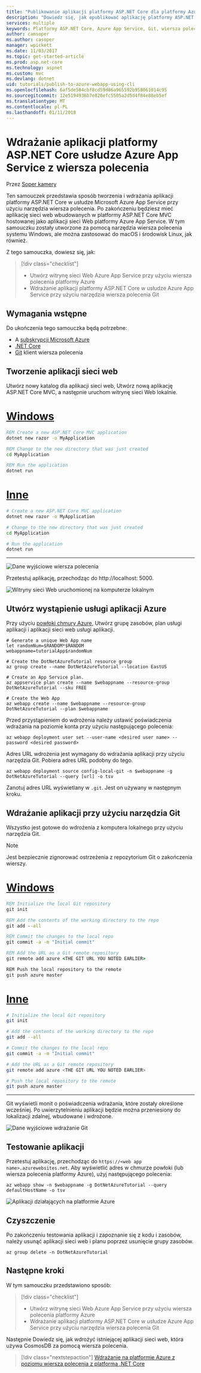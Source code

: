 ```yaml
---
title: "Publikowanie aplikacji platformy ASP.NET Core dla platformy Azure przy użyciu narzędzia wiersza polecenia | Dokumentacja firmy Microsoft"
description: "Dowiedz się, jak opublikować aplikację platformy ASP.NET Core w usłudze Azure App Service przy użyciu klienta wiersza polecenia Git."
services: multiple
keywords: Platformy ASP.NET Core, Azure App Service, Git, wiersza polecenia
author: camsoper
ms.author: casoper
manager: wpickett
ms.date: 11/03/2017
ms.topic: get-started-article
ms.prod: asp.net-core
ms.technology: aspnet
ms.custom: mvc
ms.devlang: dotnet
uid: tutorials/publish-to-azure-webapp-using-cli
ms.openlocfilehash: 6af5de584cbf8cd59d86a965592b958061014c95
ms.sourcegitcommit: 12e5194936b7e820efc5505a2d5d4f84e88eb5ef
ms.translationtype: MT
ms.contentlocale: pl-PL
ms.lasthandoff: 01/11/2018
---
```

# <a name="deploy-an-aspnet-core-application-to-azure-app-service-from-the-command-line"></a>Wdrażanie aplikacji platformy ASP.NET Core usłudze Azure App Service z wiersza polecenia

Przez [Soper kamery](https://twitter.com/camsoper)

Ten samouczek przedstawia sposób tworzenia i wdrażania aplikacji platformy ASP.NET Core w usłudze Microsoft Azure App Service przy użyciu narzędzia wiersza polecenia.  Po zakończeniu będziesz mieć aplikację sieci web wbudowanych w platformy ASP.NET Core MVC hostowanej jako aplikacji sieci Web platformy Azure App Service.  W tym samouczku zostały utworzone za pomocą narzędzia wiersza polecenia systemu Windows, ale można zastosować do macOS i środowisk Linux, jak również.  

Z tego samouczka, dowiesz się, jak:

> [!div class="checklist"]
> * Utwórz witrynę sieci Web Azure App Service przy użyciu wiersza polecenia platformy Azure
> * Wdrażanie aplikacji platformy ASP.NET Core w usłudze Azure App Service przy użyciu narzędzia wiersza polecenia Git

## <a name="prerequisites"></a>Wymagania wstępne

Do ukończenia tego samouczka będą potrzebne:

* A [subskrypcji Microsoft Azure](https://azure.microsoft.com/free/)
* [.NET Core](https://www.microsoft.com/net/download/core)
* [Git](https://www.git-scm.com/) klient wiersza polecenia

## <a name="create-a-web-application"></a>Tworzenie aplikacji sieci web

Utwórz nowy katalog dla aplikacji sieci web, Utwórz nową aplikację ASP.NET Core MVC, a następnie uruchom witrynę sieci Web lokalnie.

# <a name="windowstabwindows"></a>[Windows](#tab/windows)
```cmd
REM Create a new ASP.NET Core MVC application
dotnet new razor -o MyApplication

REM Change to the new directory that was just created
cd MyApplication

REM Run the application
dotnet run
```

# <a name="othertabother"></a>[Inne](#tab/other)
```bash
# Create a new ASP.NET Core MVC application
dotnet new razor -o MyApplication

# Change to the new directory that was just created
cd MyApplication

# Run the application
dotnet run
```
---

![Dane wyjściowe wiersza polecenia](publish-to-azure-webapp-using-cli/_static/new_prj.png)

Przetestuj aplikację, przechodząc do http://localhost: 5000.

![Witryny sieci Web uruchomionej na komputerze lokalnym](publish-to-azure-webapp-using-cli/_static/app_test.png)


## <a name="create-the-azure-app-service-instance"></a>Utwórz wystąpienie usługi aplikacji Azure

Przy użyciu [powłoki chmury Azure](/azure/cloud-shell/quickstart), Utwórz grupę zasobów, plan usługi aplikacji i aplikacji sieci web usługi aplikacji.

```azurecli-interactive
# Generate a unique Web App name
let randomNum=$RANDOM*$RANDOM
webappname=tutorialApp$randomNum

# Create the DotNetAzureTutorial resource group
az group create --name DotNetAzureTutorial --location EastUS

# Create an App Service plan.
az appservice plan create --name $webappname --resource-group DotNetAzureTutorial --sku FREE

# Create the Web App
az webapp create --name $webappname --resource-group DotNetAzureTutorial --plan $webappname
```

Przed przystąpieniem do wdrożenia należy ustawić poświadczenia wdrażania na poziomie konta przy użyciu następującego polecenia:

```azurecli-interactive
az webapp deployment user set --user-name <desired user name> --password <desired password>
```

Adres URL wdrożenia jest wymagany do wdrażania aplikacji przy użyciu narzędzia Git.  Pobiera adres URL podobny do tego.

```azurecli-interactive
az webapp deployment source config-local-git -n $webappname -g DotNetAzureTutorial --query [url] -o tsv
```
Zanotuj adres URL wyświetlany w `.git`. Jest on używany w następnym kroku.

## <a name="deploy-the-application-using-git"></a>Wdrażanie aplikacji przy użyciu narzędzia Git

Wszystko jest gotowe do wdrożenia z komputera lokalnego przy użyciu narzędzia Git.

> [!NOTE]
> Jest bezpiecznie zignorować ostrzeżenia z repozytorium Git o zakończenia wierszy.

# <a name="windowstabwindows"></a>[Windows](#tab/windows)
```cmd
REM Initialize the local Git repository
git init

REM Add the contents of the working directory to the repo
git add --all

REM Commit the changes to the local repo
git commit -a -m "Initial commit"

REM Add the URL as a Git remote repository
git remote add azure <THE GIT URL YOU NOTED EARLIER>

REM Push the local repository to the remote
git push azure master
```

# <a name="othertabother"></a>[Inne](#tab/other)
```bash
# Initialize the local Git repository
git init

# Add the contents of the working directory to the repo
git add --all

# Commit the changes to the local repo
git commit -a -m "Initial commit"

# Add the URL as a Git remote repository
git remote add azure <THE GIT URL YOU NOTED EARLIER>

# Push the local repository to the remote
git push azure master
```
---

Git wyświetli monit o poświadczenia wdrażania, które zostały określone wcześniej.  Po uwierzytelnieniu aplikacji będzie można przeniesiony do lokalizacji zdalnej, wbudowane i wdrożone.

![Dane wyjściowe wdrażanie Git](publish-to-azure-webapp-using-cli/_static/post_deploy.png)

## <a name="test-the-application"></a>Testowanie aplikacji

Przetestuj aplikację, przechodząc do `https://<web app name>.azurewebsites.net`.  Aby wyświetlić adres w chmurze powłoki (lub wiersza polecenia platformy Azure), użyj następującego polecenia:

```azurecli-interactive
az webapp show -n $webappname -g DotNetAzureTutorial --query defaultHostName -o tsv
```

![Aplikacji działających na platformie Azure](publish-to-azure-webapp-using-cli/_static/app_deployed.png)

## <a name="clean-up"></a>Czyszczenie

Po zakończeniu testowania aplikacji i zapoznanie się z kodu i zasobów, należy usunąć aplikacji sieci web i planu poprzez usunięcie grupy zasobów.

```azurecli-interactive
az group delete -n DotNetAzureTutorial
```

## <a name="next-steps"></a>Następne kroki

W tym samouczku przedstawiono sposób:

> [!div class="checklist"]
> * Utwórz witrynę sieci Web Azure App Service przy użyciu wiersza polecenia platformy Azure
> * Wdrażanie aplikacji platformy ASP.NET Core w usłudze Azure App Service przy użyciu narzędzia wiersza polecenia Git

Następnie Dowiedz się, jak wdrożyć istniejącej aplikacji sieci web, która używa CosmosDB za pomocą wiersza polecenia.

> [!div class="nextstepaction"]
> [Wdrażanie na platformie Azure z poziomu wiersza polecenia z platformą .NET Core](/dotnet/azure/dotnet-quickstart-xplat)
